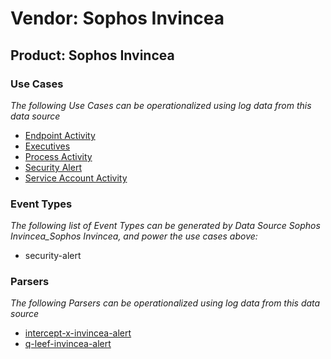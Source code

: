 Vendor: Sophos Invincea
=======================
Product: Sophos Invincea
------------------------

### Use Cases

_The following Use Cases can be operationalized using log data from this data source_

* [Endpoint Activity](usecase_endpoint_activity.md)
* [Executives](usecase_executives.md)
* [Process Activity](usecase_process_activity.md)
* [Security Alert](usecase_security_alert.md)
* [Service Account Activity](usecase_service_account_activity.md)


### Event Types

_The following list of Event Types can be generated by Data Source Sophos Invincea_Sophos Invincea, and power the use cases above:_

- security-alert


### Parsers

_The following Parsers can be operationalized using log data from this data source_

* [intercept-x-invincea-alert](parserContent_intercept-x-invincea-alert.md)
* [q-leef-invincea-alert](parserContent_q-leef-invincea-alert.md)
